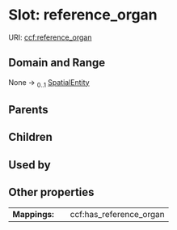 
# Slot: reference_organ



URI: [ccf:reference_organ](http://purl.org/ccf/reference_organ)


## Domain and Range

None &#8594;  <sub>0..1</sub> [SpatialEntity](SpatialEntity.md)

## Parents


## Children


## Used by


## Other properties

|  |  |  |
| --- | --- | --- |
| **Mappings:** | | ccf:has_reference_organ |